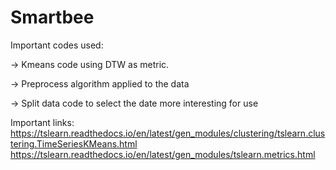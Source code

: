 # Smartbee
Important codes used:

-> Kmeans code using DTW as metric.

-> Preprocess algorithm applied to the data

-> Split data code to select the date more interesting for use

Important links:  
https://tslearn.readthedocs.io/en/latest/gen_modules/clustering/tslearn.clustering.TimeSeriesKMeans.html
https://tslearn.readthedocs.io/en/latest/gen_modules/tslearn.metrics.html
